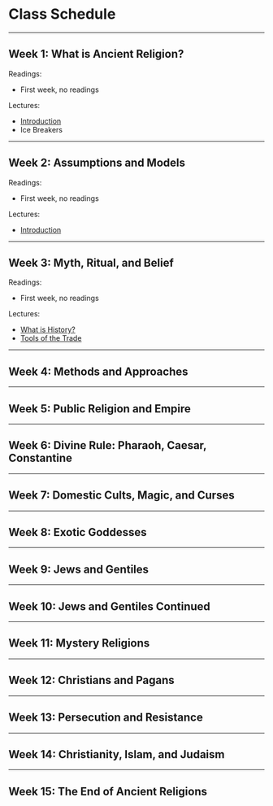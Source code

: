  # Class Schedule

---

## Week 1: What is Ancient Religion?

Readings:
* First week, no readings

Lectures:

* [Introduction](https://theportus.github.io/presentations/usf-hist-ram-intro.html)
* Ice Breakers

---

## Week 2: Assumptions and Models

Readings:
* First week, no readings

Lectures:

* [Introduction](https://theportus.github.io/presentations/usf-hist-ram-intro.html)

---

## Week 3: Myth, Ritual, and Belief

Readings:
* First week, no readings

Lectures:

* [What is History?](https://theportus.github.io/presentations/usf-hist-truths-in-history.html)
* [Tools of the Trade](https://theportus.github.io/presentations/usf-tools.html)

---

## Week 4: Methods and Approaches

---

## Week 5: Public Religion and Empire

---

## Week 6: Divine Rule: Pharaoh, Caesar, Constantine

---

## Week 7: Domestic Cults, Magic, and Curses

---

## Week 8: Exotic Goddesses

---

## Week 9: Jews and Gentiles

---

## Week 10: Jews and Gentiles Continued

---

## Week 11: Mystery Religions

---

## Week 12: Christians and Pagans

---

## Week 13: Persecution and Resistance

---

## Week 14: Christianity, Islam, and Judaism

---

## Week 15: The End of Ancient Religions
